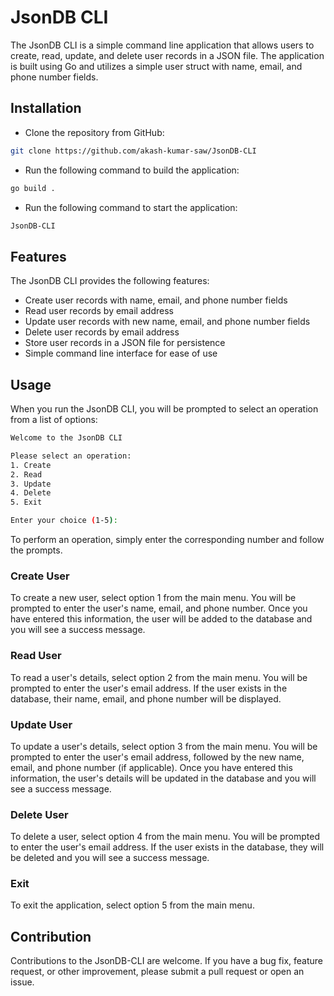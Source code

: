 # JsonDB CLI
The JsonDB CLI is a simple command line application that allows users to create, read, update, and delete user records in a JSON file. The application is built using Go and utilizes a simple user struct with name, email, and phone number fields.

## Installation
- Clone the repository from GitHub:
```bash
git clone https://github.com/akash-kumar-saw/JsonDB-CLI
```
- Run the following command to build the application:
```bash
go build .
```
- Run the following command to start the application:
```bash
JsonDB-CLI
```

## Features
The JsonDB CLI provides the following features:
- Create user records with name, email, and phone number fields
- Read user records by email address
- Update user records with new name, email, and phone number fields
- Delete user records by email address
- Store user records in a JSON file for persistence
- Simple command line interface for ease of use

## Usage
When you run the JsonDB CLI, you will be prompted to select an operation from a list of options:
```bash
Welcome to the JsonDB CLI

Please select an operation:
1. Create
2. Read
3. Update
4. Delete
5. Exit

Enter your choice (1-5):
```
To perform an operation, simply enter the corresponding number and follow the prompts.
### Create User
To create a new user, select option 1 from the main menu. You will be prompted to enter the user's name, email, and phone number. Once you have entered this information, the user will be added to the database and you will see a success message.
### Read User
To read a user's details, select option 2 from the main menu. You will be prompted to enter the user's email address. If the user exists in the database, their name, email, and phone number will be displayed.
### Update User
To update a user's details, select option 3 from the main menu. You will be prompted to enter the user's email address, followed by the new name, email, and phone number (if applicable). Once you have entered this information, the user's details will be updated in the database and you will see a success message.
### Delete User
To delete a user, select option 4 from the main menu. You will be prompted to enter the user's email address. If the user exists in the database, they will be deleted and you will see a success message.
### Exit
To exit the application, select option 5 from the main menu.

## Contribution
Contributions to the JsonDB-CLI are welcome. If you have a bug fix, feature request, or other improvement, please submit a pull request or open an issue.

